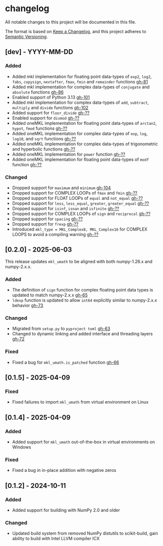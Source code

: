 # changelog
All notable changes to this project will be documented in this file.

The format is based on [Keep a Changelog](https://keepachangelog.com/en/1.1.0/),
and this project adheres to [Semantic Versioning](https://semver.org/spec/v2.0.0.html).

## [dev] - YYYY-MM-DD

### Added
* Added mkl implementation for floating point data-types of `exp2`, `log2`, `fabs`, `copysign`, `nextafter`, `fmax`, `fmin` and `remainder` functions [gh-81](https://github.com/IntelPython/mkl_umath/pull/81)
* Added mkl implementation for complex data-types of `conjugate` and `absolute` functions [gh-86](https://github.com/IntelPython/mkl_umath/pull/86)
* Enabled support of Python 3.13 [gh-101](https://github.com/IntelPython/mkl_umath/pull/101)
* Added mkl implementation for complex data-types of `add`, `subtract`, `multiply` and `divide` functions [gh-102](https://github.com/IntelPython/mkl_umath/pull/102)
* Added support for `floor_divide` [gh-??](https://github.com/IntelPython/mkl_umath/pull/??)
* Enabled support for `divmod` [gh-??](https://github.com/IntelPython/mkl_umath/pull/??)
* Added oneMKL implementation for floating point data-types of `arctan2`, `hypot`, `fmod` functions [gh-??](https://github.com/IntelPython/mkl_umath/pull/??)
* Added oneMKL implementation for complex data-types of `exp`, `log`, `log10`, and `sqrt` functions [gh-??](https://github.com/IntelPython/mkl_umath/pull/??)
* Added oneMKL implementation for complex data-types of trigonometric and hyperbolic functions [gh-??](https://github.com/IntelPython/mkl_umath/pull/??)
* Added oneMKL implementation for `power` function [gh-??](https://github.com/IntelPython/mkl_umath/pull/??)
* Added oneMKL implementation for floating point data-types of `modf` function [gh-??](https://github.com/IntelPython/mkl_umath/pull/??)

### Changed 
* Dropped support for `maximum` and `minimum` [gh-104](https://github.com/IntelPython/mkl_umath/pull/104)
* Dropped support for COMPLEX LOOPs of `fmax` and `fmin` [gh-??](https://github.com/IntelPython/mkl_umath/pull/??)
* Dropped support for FLOAT LOOPs of `equal` and `not_equal` [gh-??](https://github.com/IntelPython/mkl_umath/pull/??)
* Dropped support for `less`, `less_equal`, `greater`, `greater_equal` [gh-??](https://github.com/IntelPython/mkl_umath/pull/??)
* Dropped support for `isinf`, `isnan` and `isfinite` [gh-??](https://github.com/IntelPython/mkl_umath/pull/??)
* Dropped support for COMPLEX LOOPs of `sign` and `reciprocal` [gh-??](https://github.com/IntelPython/mkl_umath/pull/??)
* Dropped support for `spacing` [gh-??](https://github.com/IntelPython/mkl_umath/pull/??)
* Dropped support for `frexp` [gh-??](https://github.com/IntelPython/mkl_umath/pull/??)
* Introduced `mkl_type = MKL_Complex8, MKL_Complex16` for COMPLEX LOOPS to avoid a compiling warning [gh-??](https://github.com/IntelPython/mkl_umath/pull/??)

## [0.2.0] - 2025-06-03
This release updates `mkl_umath` to be aligned with both numpy-1.26.x and numpy-2.x.x.

### Added
* The definition of `sign` function for complex floating point data types is updated to match numpy-2.x.x [gh-65](https://github.com/IntelPython/mkl_umath/pull/65)
* `ldexp` function is updated to allow `int64` explicitly similar to numpy-2.x.x behavior [gh-73](https://github.com/IntelPython/mkl_umath/pull/73)

### Changed 
* Migrated from `setup.py` to `pyproject toml` [gh-63](https://github.com/IntelPython/mkl_umath/pull/63)
* Changed to dynamic linking and added interface and threading layers [gh-72](https://github.com/IntelPython/mkl_umath/pull/72)

### Fixed
* Fixed a bug for `mkl_umath.is_patched` function [gh-66](https://github.com/IntelPython/mkl_umath/pull/66)


## [0.1.5] - 2025-04-09

### Fixed
* Fixed failures to import `mkl_umath` from virtual environment on Linux

## [0.1.4] - 2025-04-09

### Added
* Added support for `mkl_umath` out-of-the-box in virtual environments on Windows

### Fixed
* Fixed a bug in in-place addition with negative zeros

## [0.1.2] - 2024-10-11

### Added
* Added support for building with NumPy 2.0 and older

### Changed
* Updated build system from removed NumPy distutils to scikit-build, gain ability to build with Intel LLVM compiler ICX
